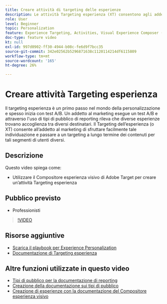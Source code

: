 ```yaml
---
title: Creare attività di targeting delle esperienze
description: Le attività Targeting esperienza (XT) consentono agli addetti al marketing di indirizzare contenuti specifici a un pubblico specifico. Scopri i vantaggi delle attività XT e come crearle e utilizzarle.
role: User
level: Beginner
topic: Personalization
feature: Experience Targeting, Activities, Visual Experience Composer (VEC)
doc-type: feature video
kt: null
exl-id: 997d0902-ff30-4944-b08c-fe6d9f7bcc35
source-git-commit: 342e02562b5296871638c1120114214df6115809
workflow-type: tm+mt
source-wordcount: '165'
ht-degree: 26%

---
```


# Creare attività Targeting esperienza

Il targeting esperienza è un primo passo nel mondo della personalizzazione e spesso inizia con test A/B. Un addetto al marketing esegue un test A/B e attraverso l&#39;uso di tipi di pubblico di reporting rileva che diverse esperienze trovano accoglienza tra diversi destinatari. Il Targeting dell’esperienza (o XT) consente all’addetto al marketing di sfruttare facilmente tale individuazione e passare a un targeting a lungo termine dei contenuti per tali segmenti di utenti diversi.

## Descrizione

Questo video spiega come:

* Utilizzare il Compositore esperienza visivo di Adobe Target per creare un’attività Targeting esperienza

## Pubblico previsto

* Professionisti

>[!VIDEO](https://video.tv.adobe.com/v/22418?quality=12)

## Risorse aggiuntive

* [Scarica il playbook per Experience Personalization](https://guided.adobe.com/?promoid=K42KVXHD&amp;mv=other&amp;search=personalization+playbook#recommended/solutions/target)
* [Documentazione di Targeting esperienza](https://experienceleague.adobe.com/docs/target/using/activities/experience-targeting/experience-target.html?lang=en)

## Altre funzioni utilizzate in questo video

* [Tipi di pubblico per la documentazione di reporting](https://experienceleague.adobe.com/docs/target/using/audiences/managing-audience-filters.html?lang=en)
* [Creazione della documentazione sui tipi di pubblico](https://experienceleague.adobe.com/docs/target/using/audiences/managing-audience-filters.html?lang=en)
* [Creazione di esperienze con la documentazione del Compositore esperienza visivo](https://experienceleague.adobe.com/docs/target/using/experiences/experiences.html?lang=en)
